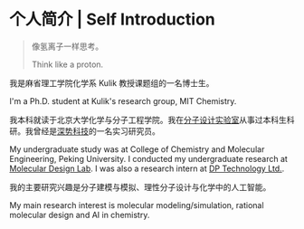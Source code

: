 # 个人简介 | Self Introduction
> 像氢离子一样思考。
>
> Think like a proton.

我是麻省理工学院化学系 Kulik 教授课题组的一名博士生。

I'm a Ph.D. student at Kulik's research group, MIT Chemistry.

我本科就读于北京大学化学与分子工程学院。我在[分子设计实验室](http://mdl.ipc.pku.edu.cn/mdlweb/home-cn.php)从事过本科生科研。我曾经是[深势科技](https://www.dp.tech/)的一名实习研究员。

My undergraduate study was at College of Chemistry and Molecular Engineering, Peking University. I conducted my undergraduate research at [Molecular Design Lab](http://mdl.ipc.pku.edu.cn/mdlweb/home.php). I was also a research intern at [DP Technology Ltd.](https://www.dp.tech/en). 

我的主要研究兴趣是分子建模与模拟、理性分子设计与化学中的人工智能。

My main research interest is molecular modeling/simulation, rational molecular design and AI in chemistry.
